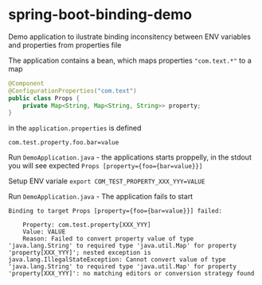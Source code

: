 
# spring-boot-binding-demo


Demo application to ilustrate binding inconsitency between ENV variables and properties from properties file

The application contains a bean, which maps properties `"com.text.*"` to a map

```java
@Component
@ConfigurationProperties("com.text")
public class Props {
    private Map<String, Map<String, String>> property;
}
```

in the `application.properties` is defined 

```
com.test.property.foo.bar=value
```
Run `DemoApplication.java` - the applications starts proppelly, in the stdout you will see expected `Props [property={foo={bar=value}}]` 


Setup ENV variale `export COM_TEST_PROPERTY_XXX_YYY=VALUE`


Run `DemoApplication.java` - The application fails to start


```
Binding to target Props [property={foo={bar=value}}] failed:

    Property: com.test.property[XXX_YYY]
    Value: VALUE
    Reason: Failed to convert property value of type 'java.lang.String' to required type 'java.util.Map' for property 'property[XXX_YYY]'; nested exception is java.lang.IllegalStateException: Cannot convert value of type 'java.lang.String' to required type 'java.util.Map' for property 'property[XXX_YYY]': no matching editors or conversion strategy found

```
